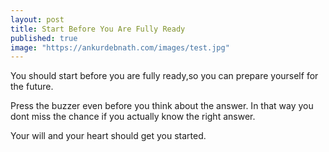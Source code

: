 ```yaml
---
layout: post
title: Start Before You Are Fully Ready
published: true
image: "https://ankurdebnath.com/images/test.jpg"
---
```


You should start before you are fully ready,so you can prepare yourself for the future.

Press the buzzer even before you think about the answer. 
In that way you dont miss the chance if you actually know the right answer.

Your will and your heart should get you started.
